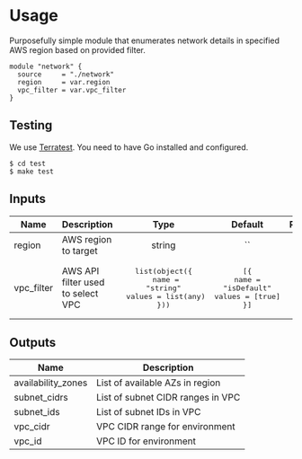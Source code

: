 # Usage

Purposefully simple module that enumerates network details in specified
AWS region based on provided filter.

```hcl
module "network" {
  source     = "./network"
  region     = var.region
  vpc_filter = var.vpc_filter
}
```

## Testing

We use [Terratest](https://terratest.gruntwork.io). You need to have Go installed and configured.

```console
$ cd test
$ make test
```

## Inputs

| Name       | Description                       |                                     Type                                      |                             Default                             | Required |
| ---------- | --------------------------------- | :---------------------------------------------------------------------------: | :-------------------------------------------------------------: | :------: |
| region     | AWS region to target              |                                    string                                     |                            `` | yes                             |
| vpc_filter | AWS API filter used to select VPC | <pre>list(object({<br/> name = "string"<br/> values = list(any)<br/>}))</pre> | <pre>[{<br/>name = "isDefault"<br/>values = [true]<br/>}]</pre> |   yes    |

## Outputs

| Name               | Description                       |
| ------------------ | --------------------------------- |
| availability_zones | List of available AZs in region   |
| subnet_cidrs       | List of subnet CIDR ranges in VPC |
| subnet_ids         | List of subnet IDs in VPC         |
| vpc_cidr           | VPC CIDR range for environment    |
| vpc_id             | VPC ID for environment            |
